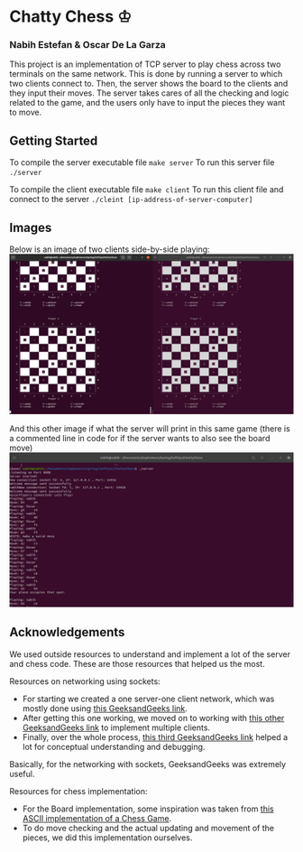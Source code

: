 # Chatty Chess &#9812;
### Nabih Estefan & Oscar De La Garza

This project is an implementation of TCP server to play chess across two terminals on the same network. This is done by running a server to which two clients connect to. Then, the server shows the board to the clients and they input their moves. The server takes cares of all the checking and logic related to the game, and the users only have to input the pieces they want to move.

## Getting Started
To compile the server executable file
`make server`
To run this server file
`./server`


To compile the client executable file
`make client`
To run this client file and connect to the server
`./cleint [ip-address-of-server-computer]`

## Images
Below is an image of two clients side-by-side playing:
![Image of Players](/imgs/players.png)

And this other image if what the server will print in this same game 
(there is a commented line in code for if the server wants to also see the board move)
![Image of Server](/imgs/server.png)
 
## Acknowledgements
We used outside resources to understand and implement a lot of the server and chess code. These are those resources that helped us the most.

Resources on networking using sockets:  
- For starting we created a one server-one client network, which was mostly done using [this GeeksandGeeks link](https://www.geeksforgeeks.org/tcp-server-client-implementation-in-c/).  
- After getting this one working, we moved on to working with [this other GeeksandGeeks link](https://www.geeksforgeeks.org/socket-programming-in-cc-handling-multiple-clients-on-server-without-multi-threading/) to implement multiple clients.  
- Finally, over the whole process, [this third GeeksandGeeks link](https://www.geeksforgeeks.org/socket-programming-cc/) helped a lot for conceptual understanding and debugging.  

Basically, for the networking with sockets, GeeksandGeeks was extremely useful.

Resources for chess implementation:
- For the Board implementation, some inspiration was taken from [this ASCII implementation of a Chess Game](https://github.com/Parigyan/ASCII-Chess).
- To do move checking and the actual updating and movement of the pieces, we did this implementation ourselves.
